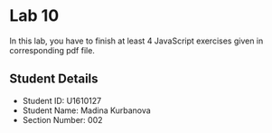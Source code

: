 # Lab 10

In this lab, you have to finish at least 4 JavaScript exercises given in corresponding pdf file. 


## Student Details

- Student ID: U1610127
- Student Name: Madina Kurbanova
- Section Number: 002
